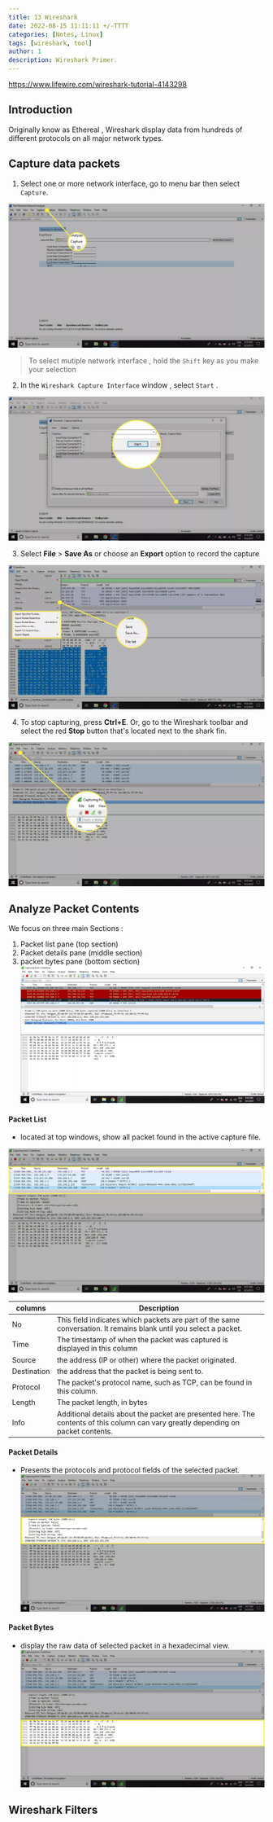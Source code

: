 ```yaml
---
title: 13 Wireshark
date: 2022-08-15 11:11:11 +/-TTTT
categories: [Notes, Linux]
tags: [wireshark, tool] 
author: 1  
description: Wireshark Primer.
---
```


https://www.lifewire.com/wireshark-tutorial-4143298

## Introduction

Originally know as Ethereal , Wireshark display data from hundreds of different protocols on all major network types.

## Capture data packets

1. Select one or more network interface, go to menu bar then select `Capture`.

![capture menu](/assets/img/notes/linux/capture.jpg)

> To select mutiple network interface , hold the `Shift` key as you make your selection

2. In the `Wireshark Capture Interface` window , select `Start` .

![start button](/assets/img/notes/linux/start.jpg)

3. Select **File** > **Save As** or choose an **Export** option to record the capture

![A screenshot of Wireshark with the Save As command and Export options highlighted](/assets/img/notes/linux/file.jpg)

4. To stop capturing, press **Ctrl+E**. Or, go to the Wireshark toolbar and select the red **Stop** button that's located next to the shark fin.

![A screenshot of Wireshark's capture interface with the Stop button highlighted](/assets/img/notes/linux/edit.jpg)


## Analyze Packet Contents

We focus on three main Sections :

1. Packet list pane (top section)
2. Packet details pane (middle section)
3. packet bytes pane (bottom section)
![The captured data interface contains three main sections: the packet list pane (the top section); the packet details pane (the middle section); and the packet bytes pane (the bottom section).](/assets/img/notes/linux/details.jpg)


#### Packet List

- located at top windows, show all packet found in the active capture file.

![A screenshot of Wireshark with the packets pane highlighted](/assets/img/notes/linux/highlight.jpg)


| columns     | Description                                                                                                                        |
| ----------- | ---------------------------------------------------------------------------------------------------------------------------------- |
| No          | This field indicates which packets are part of the same conversation. It remains blank until you select a packet.                  |
| Time        | The timestamp of when the packet was captured is displayed in this column                                                          |
| Source      | the address (IP or other) where the packet originated.                                                                             |
| Destination | the address that the packet is being sent to.                                                                                      |
| Protocol    | The packet's protocol name, such as TCP, can be found in this column.                                                              |
| Length      | The packet length, in bytes                                                                                                        |
| Info        | Additional details about the packet are presented here. The contents of this column can vary greatly depending on packet contents. |

#### Packet Details

- Presents the protocols and protocol fields of the selected packet.
![A screenshot of Wireshark with the Packet Details pane highlighted](/assets/img/notes/linux/packdetail.jpg)

#### Packet Bytes

- display the raw data of selected packet in a hexadecimal view.
![A screenshot of Wireshark with the Packet Bytes panel highlighted](/assets/img/notes/linux/hashdet.jpg)

## Wireshark Filters

